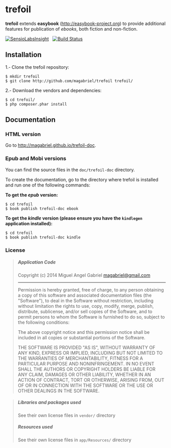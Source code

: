 # trefoil #

**trefoil** extends **easybook** (<http://easybook-project.org>) to provide 
additional features for publication of *ebooks*, both fiction and non-fiction.

[![SensioLabsInsight](https://insight.sensiolabs.com/projects/76f7597a-6ff8-449c-811f-d6a4f38025d6/mini.png)](https://insight.sensiolabs.com/projects/76f7597a-6ff8-449c-811f-d6a4f38025d6)
&nbsp;
[![Build Status](https://travis-ci.org/magabriel/trefoil.png?branch=master)](https://travis-ci.org/magabriel/trefoil)

## Installation ##

1.- Clone the trefoil repository:

```
$ mkdir trefoil
$ git clone http://github.com/magabriel/trefoil trefoil/
```

2.- Download the vendors and dependencies:

```
$ cd trefoil/
$ php composer.phar install
```

## Documentation ##

### HTML version

Go to <http://magabriel.github.io/trefoil-doc>.

### Epub and Mobi versions

You can find the source files in the `doc/trefoil-doc` directory. 

To create the documentation, go to the directory where trefoil is installed and run 
one of the following commands:

**To get the *epub* version:**
 
```
$ cd trefoil
$ book publish trefoil-doc ebook 
```

**To get the *kindle* version (please ensure you have the `kindlegen` application 
installed):**
 
```
$ cd trefoil
$ book publish trefoil-doc kindle
```


### License

> ##### Application Code
> 
> Copyright (c) 2014 Miguel Angel Gabriel <magabriel@gmail.com>
> 
> - - -
> 
> Permission is hereby granted, free of charge, to any person obtaining a copy of
> this software and associated documentation files (the "Software"), to deal in
> the Software without restriction, including without limitation the rights to
> use, copy, modify, merge, publish, distribute, sublicense, and/or sell copies
> of the Software, and to permit persons to whom the Software is furnished to do
> so, subject to the following conditions:
> 
> The above copyright notice and this permission notice shall be included in all
> copies or substantial portions of the Software.
> 
> THE SOFTWARE IS PROVIDED "AS IS", WITHOUT WARRANTY OF ANY KIND, EXPRESS OR
> IMPLIED, INCLUDING BUT NOT LIMITED TO THE WARRANTIES OF MERCHANTABILITY,
> FITNESS FOR A PARTICULAR PURPOSE AND NONINFRINGEMENT. IN NO EVENT SHALL THE
> AUTHORS OR COPYRIGHT HOLDERS BE LIABLE FOR ANY CLAIM, DAMAGES OR OTHER
> LIABILITY, WHETHER IN AN ACTION OF CONTRACT, TORT OR OTHERWISE, ARISING FROM,
> OUT OF OR IN CONNECTION WITH THE SOFTWARE OR THE USE OR OTHER DEALINGS IN THE
> SOFTWARE.

> ##### Libraries and packages used ##
> 
> See their own license files in `vendor/` directory
>
> ##### Resources used ##
>
> See their own license files in `app/Resources/` directory
